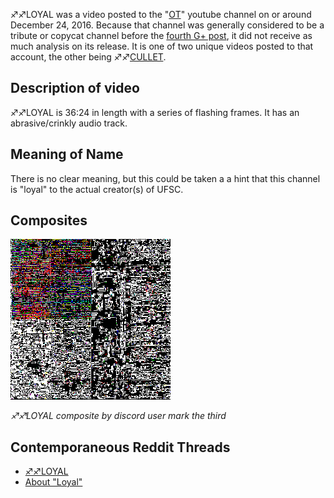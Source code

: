 ♐♐LOYAL was a video posted to the "[OT](OT "wikilink")" youtube channel
on or around December 24, 2016. Because that channel was generally
considered to be a tribute or copycat channel before the [fourth G+ post](Google_Plus#G.2B_post_4 "wikilink"), it did not receive as much
analysis on its release. It is one of two unique videos posted to that
account, the other being ♐♐[CULLET](CULLET "wikilink").

## Description of video

♐♐LOYAL is 36:24 in length with a series of flashing frames. It has an
abrasive/crinkly audio track.

## Meaning of Name

There is no clear meaning, but this could be taken a a hint that this
channel is "loyal" to the actual creator(s) of UFSC.

## Composites

![Loyal\_composite.png](Loyal_composite.png "Loyal_composite.png")

*♐♐LOYAL composite by discord user mark the third*

## Contemporaneous Reddit Threads

  - [♐♐LOYAL](https://www.reddit.com/r/UnfavorableSemicircle/comments/5k3pwg/loyal/)
  - [About "Loyal"](https://www.reddit.com/r/UnfavorableSemicircle/comments/5poe58/about_loyal/)
